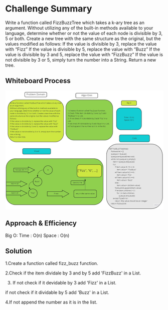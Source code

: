 # Challenge Summary
<!-- Description of the challenge -->
Write a function called FizzBuzzTree which takes a k-ary tree as an argument.
Without utilizing any of the built-in methods available to your language, determine whether or not the value of each node is divisible by 3, 5 or both. Create a new tree with the same structure as the original, but the values modified as follows:
If the value is divisible by 3, replace the value with “Fizz”
If the value is divisible by 5, replace the value with “Buzz”
If the value is divisible by 3 and 5, replace the value with “FizzBuzz”
If the value is not divisible by 3 or 5, simply turn the number into a String.
Return a new tree.

## Whiteboard Process
<!-- Embedded whiteboard image -->
![](../../img/CH18.jpg)

## Approach & Efficiency
<!-- What approach did you take? Why? What is the Big O space/time for this approach? -->
Big O:
Time : O(n)
Space : O(n)

## Solution
<!-- Show how to run your code, and examples of it in action -->
1.Create a function called fizz_buzz function.

2.Check if the item dividale by 3 and by 5 add  'FizzBuzz' in a List.

3. If not check if it devidable by 3 add 'Fizz' in a List.

if not check if it dividable by 5 add 'Buzz' in a List.

4.If not append the number as it is in the list.

